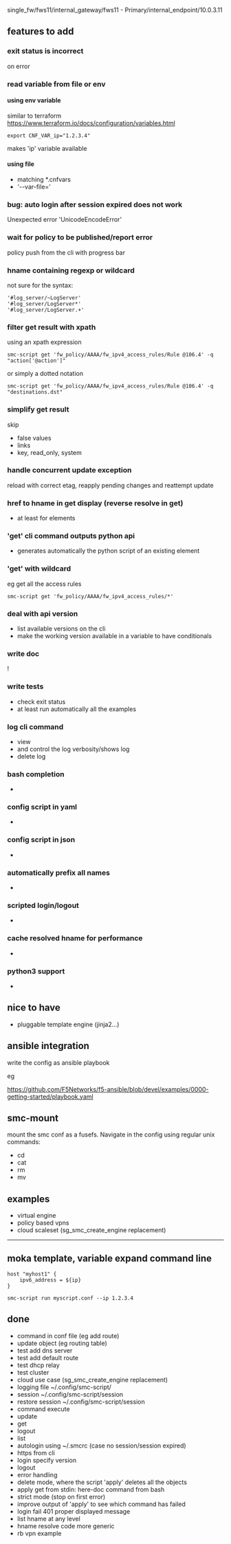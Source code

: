
single_fw/fws11/internal_gateway/fws11 - Primary/internal_endpoint/10.0.3.11

## features to add

### exit status is incorrect

on error

### read variable from file or env

#### using env variable

similar to terraform https://www.terraform.io/docs/configuration/variables.html

    export CNF_VAR_ip="1.2.3.4"

makes 'ip' variable available

#### using file

- matching *.cnfvars
- '--var-file='

### bug: auto login after session expired does not work

Unexpected error 'UnicodeEncodeError'

### wait for policy to be published/report error

policy push from the cli with progress bar

### hname containing regexp or wildcard

not sure for the syntax:

    '#log_server/~LogServer'
    '#log_server/LogServer*'
    '#log_server/LogServer.+'


### filter get result with xpath

using an xpath expression

    smc-script get 'fw_policy/AAAA/fw_ipv4_access_rules/Rule @106.4' -q "action['@action']"

or simply a dotted notation

    smc-script get 'fw_policy/AAAA/fw_ipv4_access_rules/Rule @106.4' -q "destinations.dst"

### simplify get result

skip

- false values
- links
- key, read_only, system

### handle concurrent update exception

reload with correct etag, reapply pending changes and reattempt update

### href to hname in get display (reverse resolve in get)

- at least for elements

### 'get' cli command outputs python api

- generates automatically the python script of an existing element

### 'get' with wildcard

eg get all the access rules

    smc-script get 'fw_policy/AAAA/fw_ipv4_access_rules/*'


### deal with api version

- list available versions on the cli
- make the working version available in a variable to have conditionals

### write doc

!

### write tests

- check exit status
- at least run automatically all the examples

### log cli command

- view
- and control the log verbosity/shows log
- delete log

### bash completion

-

### config script in yaml

-

### config script in json

-

### automatically prefix all names

-

### scripted login/logout

-

### cache resolved hname for performance

-

### python3 support

-


## nice to have

- pluggable template engine (jinja2...)

## ansible integration

write the config as ansible playbook

eg

https://github.com/F5Networks/f5-ansible/blob/devel/examples/0000-getting-started/playbook.yaml

## smc-mount

mount the smc conf as a fusefs. Navigate in the config using regular
unix commands:
- cd
- cat
- rm
- mv


## examples

- virtual engine
- policy based vpns
- cloud scaleset (sg_smc_create_engine replacement)

---

## moka template, variable expand command line

    host "myhost1" {
        ipv6_address = ${ip}
    }

    smc-script run myscript.conf --ip 1.2.3.4

## done

- command in conf file (eg add route)
- update object (eg routing table)
- test add dns server
- test add default route
- test dhcp relay
- test cluster
- cloud use case (sg_smc_create_engine replacement)
- logging file ~/.config/smc-script/
- session ~/.config/smc-script/session
- restore session ~/.config/smc-script/session
- command execute
- update
- get
- logout
- list
- autologin using ~/.smcrc (case no session/session expired)
- https from cli
- login specify version
- logout
- error handling
- delete mode, where the script 'apply' deletes all the objects
- apply get from stdin: here-doc command from bash
- strict mode  (stop on first error)
- improve output of 'apply' to see which command has failed
- login fail 401 proper displayed message
- list hname at any level
- hname resolve code more generic
- rb vpn example

